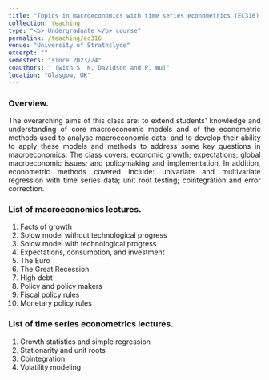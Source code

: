 ```yaml
---
title: "Topics in macroeconomics with time series econometrics (EC316)."
collection: teaching
type: "<b> Undergraduate </b> course"
permalink: /teaching/ec316
venue: "University of Strathclyde"
excerpt: ""
semesters: "since 2023/24"
coauthors: " (with S. N. Davidson and P. Wu)"
location: "Glasgow, UK"
---
```


### Overview.
<p align="justify"> The overarching aims of this class are: to extend students' knowledge and understanding of core macroeconomic models and of the econometric methods used to analyse macroeconomic data; and to develop their ability to apply these models and methods to address some key questions in macroeconomics. The class covers: economic growth; expectations; global macroeconomic issues; and policymaking and implementation. In addition, econometric methods covered include: univariate and multivariate regression with time series data; unit root testing; cointegration and error correction. </p>


### List of macroeconomics lectures.
1. Facts of growth
2. Solow model without technological progress
3. Solow model with technological progress
4. Expectations, consumption, and investment
5. The Euro
6. The Great Recession
7. High debt
8. Policy and policy makers
9. Fiscal policy rules
10. Monetary policy rules

### List of time series econometrics lectures.
1. Growth statistics and simple regression
2. Stationarity and unit roots
3. Cointegration
4. Volatility modeling



